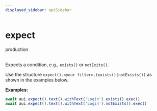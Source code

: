 ```yaml
---
displayed_sidebar: apiSidebar
---
```

# expect
<span class="theme-doc-version-badge badge badge--success">production</span><br/><br/>

Expects a condition, e.g., `exists()` or `notExits()`.

Use the structure `expect().<your filter>.(exists()|notExists())` as shown in the examples below.

**Examples:**
```typescript 
await aui.expect().text().withText('Login').exists().exec()
await aui.expect().text().withText('Login').notExists().exec()
```

